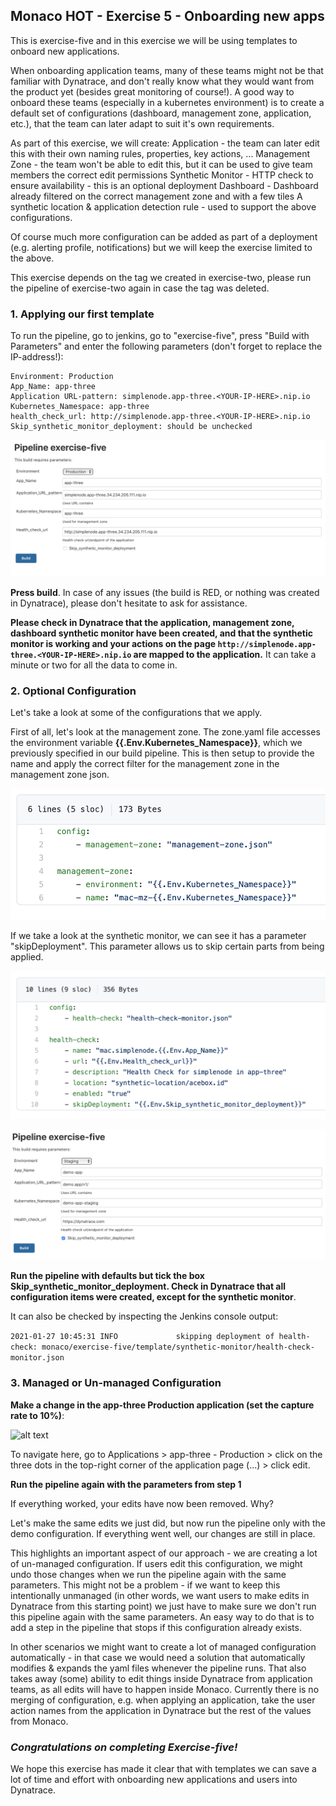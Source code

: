 ## Monaco HOT - Exercise 5 - Onboarding new apps

This is exercise-five and in this exercise we will be using templates to onboard new applications.

When onboarding application teams, many of these teams might not be that familiar with Dynatrace, and don't really know what they would want from the product yet (besides great monitoring of course!). 
A good way to onboard these teams (especially in a kubernetes environment) is to create a default set of configurations (dashboard, management zone, application, etc.), that the team can later adapt to suit it's own requirements.

As part of this exercise, we will create:
Application - the team can later edit this with their own naming rules, properties, key actions, ...
Management Zone - the team won't be able to edit this, but it can be used to give team members the correct edit permissions
Synthetic Monitor - HTTP check to ensure availability - this is an optional deployment
Dashboard - Dashboard already filtered on the correct management zone and with a few tiles
A synthetic location & application detection rule - used to support the above configurations.

Of course much more configuration can be added as part of a deployment (e.g. alerting profile, notifications) but we will keep the exercise limited to the above.

This exercise depends on the tag we created in exercise-two, please run the pipeline of exercise-two again in case the tag was deleted.

### 1. Applying our first template

To run the pipeline, go to jenkins, go to "exercise-five", press "Build with Parameters" and enter the following parameters (don't forget to replace the IP-address!):
```
Environment: Production
App_Name: app-three
Application URL-pattern: simplenode.app-three.<YOUR-IP-HERE>.nip.io
Kubernetes_Namespace: app-three
health_check_url: http://simplenode.app-three.<YOUR-IP-HERE>.nip.io
Skip_synthetic_monitor_deployment: should be unchecked
```

![alt text](../../assets/images/ex5_pipeline.png "Templates step 1")


**Press build**. In case of any issues (the build is RED, or nothing was created in Dynatrace), please don't hesitate to ask for assistance.

**Please check in Dynatrace that the application, management zone, dashboard synthetic monitor have been created, and that the synthetic monitor is working and your actions on the page ```http://simplenode.app-three.<YOUR-IP-HERE>.nip.io``` are mapped to the application.** It can take a minute or two for all the data to come in.

### 2. Optional Configuration

Let's take a look at some of the configurations that we apply.

First of all, let's look at the management zone. The zone.yaml file accesses the environment variable **{{.Env.Kubernetes_Namespace}}**, which we previously specified in our build pipeline. This is then setup to provide the name and apply the correct filter for the management zone in the management zone json.

![alt text](../../assets/images/ex5_mzYAML.png "Templates MZ")

If we take a look at the synthetic monitor, we can see it has a parameter "skipDeployment". This parameter allows us to skip certain parts from being applied.

![alt text](../../assets/images/ex5_synthYAML.png "Templates synthetic Monitor")

![alt text](../../assets/images/ex5_skipInPipeline.png "Templates step 2")

**Run the pipeline with defaults but tick the box Skip_synthetic_monitor_deployment. Check in Dynatrace that all configuration items were created, except for the synthetic monitor**.



It can also be checked by inspecting the Jenkins console output:

```2021-01-27 10:45:31 INFO  			skipping deployment of health-check: monaco/exercise-five/template/synthetic-monitor/health-check-monitor.json```

### 3. Managed or Un-managed Configuration

**Make a change in the app-three Production application (set the capture rate to 10%)**:

![alt text](../../assets/images/ex5_appSettings.png "Templates step 2")

To navigate here, go to Applications > app-three - Production > click on the three dots in the top-right corner of the application page (...) > click edit.

**Run the pipeline again with the parameters from step 1**

If everything worked, your edits have now been removed. Why?

Let's make the same edits we just did, but now run the pipeline only with the demo configuration. If everything went well, our changes are still in place.

This highlights an important aspect of our approach - we are creating a lot of un-managed configuration. If users edit this configuration, we might undo those changes when we run the pipeline again with the same parameters. This might not be a problem - if we want to keep this intentionally unmanaged (in other words, we want users to make edits in Dynatrace from this starting point) we just have to make sure we don't run this pipeline again with the same parameters. An easy way to do that is to add a step in the pipeline that stops if this configuration already exists.

In other scenarios we might want to create a lot of managed configuration automatically - in that case we would need a solution that automatically modifies & expands the yaml files whenever the pipeline runs. That also takes away (some) ability to edit things inside Dynatrace from application teams, as all edits will have to happen inside Monaco. Currently there is no merging of configuration, e.g. when applying an application, take the user action names from the application in Dynatrace but the rest of the values from Monaco.

### ***Congratulations on completing Exercise-five!***
We hope this exercise has made it clear that with templates we can save a lot of time and effort with onboarding new applications and users into Dynatrace.
